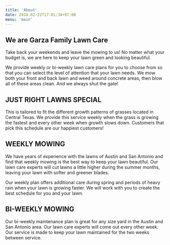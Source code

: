 ```yaml
---
title: 'About'
date: 2018-02-22T17:01:34+07:00
menu: 'main'
---
```

## We are Garza Family Lawn Care


Take back your weekends and leave the mowing to us! No matter what your budget is, we are here to keep your lawn green and looking beautiful.

We provide weekly or bi-weekly lawn care plans for you to choose from so that you can select the level of attention that your lawn needs. We mow both your front and back lawn and weed around concrete areas, then blow all of these areas clean. And we always shut the gate!
## JUST RIGHT LAWNS SPECIAL
This is tailored to fit the different growth patterns of grasses located in Central Texas. We provide this service weekly when the grass is growing the fastest and every other week when growth slows down. Customers that pick this schedule are our happiest customers!

## WEEKLY MOWING
We have years of experience with the lawns of Austin and San Antonio and find that weekly mowing is the best way to keep your lawn beautiful. Our lawn care experts will cut lawns a little higher during the summer months, leaving your lawn with softer and greener blades.

Our weekly plan offers additional care during spring and periods of heavy rain when your lawn is growing faster. We will work with you to create the best schedule for you and your lawn.

## BI-WEEKLY MOWING
Our bi-weekly maintenance plan is great for any size yard in the Austin and San Antonio area. Our lawn care experts will come out every other week. Our service is made to keep your lawn maintained for the two weeks between service.
